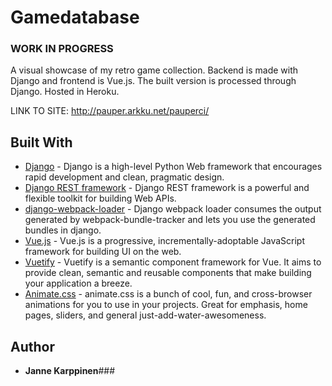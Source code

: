 # Gamedatabase
### WORK IN PROGRESS
A visual showcase of my retro game collection. Backend is made with Django and frontend is Vue.js. The built version is processed through Django. Hosted in Heroku.

LINK TO SITE: http://pauper.arkku.net/pauperci/

## Built With

* [Django](https://github.com/django/django) - Django is a high-level Python Web framework that encourages rapid development and clean, pragmatic design.
* [Django REST framework](https://github.com/encode/django-rest-framework) - Django REST framework is a powerful and flexible toolkit for building Web APIs.
* [django-webpack-loader](https://github.com/owais/django-webpack-loader) - Django webpack loader consumes the output generated by webpack-bundle-tracker and lets you use the generated bundles in django.
* [Vue.js](https://github.com/vuejs/vue) - Vue.js is a progressive, incrementally-adoptable JavaScript framework for building UI on the web.
* [Vuetify](https://github.com/vuetifyjs/vuetify) - Vuetify is a semantic component framework for Vue. It aims to provide clean, semantic and reusable components that make building your application a breeze.
* [Animate.css](https://github.com/daneden/animate.css) - animate.css is a bunch of cool, fun, and cross-browser animations for you to use in your projects. Great for emphasis, home pages, sliders, and general just-add-water-awesomeness.
## Author

* **Janne Karppinen**###
